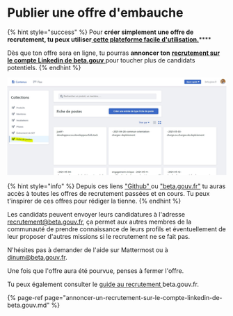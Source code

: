 # Publier une offre d'embauche

{% hint style="success" %}
Pour **créer simplement une offre de recrutement, tu peux utiliser**[ **cette plateforme facile d'utilisation.**](https://beta.gouv.fr/admin)\*\*\*\*

Dès que ton offre sera en ligne, tu pourras **annoncer ton** [**recrutement sur le compte Linkedin de beta.gouv** ](annoncer-un-recrutement-sur-le-compte-linkedin-de-beta.gouv.md)pour toucher plus de candidats potentiels.
{% endhint %}

![](../../../.gitbook/assets/recrutement.jpg)

{% hint style="info" %}
Depuis ces liens ["Github" ](https://github.com/betagouv/beta.gouv.fr/tree/master/content/_jobs) ou ["beta.gouv.fr"](https://beta.gouv.fr/recrutement/) tu auras accès à toutes les offres de recrutement passées et en cours. Tu peux t'inspirer de ces offres pour rédiger la tienne. 
{% endhint %}

Les candidats peuvent envoyer leurs candidatures à l'adresse recrutement@beta.gouv.fr, ça permet aux autres membres de la communauté de prendre connaissance de leurs profils et éventuellement de leur proposer d'autres missions si le recrutement ne se fait pas.

N'hésites pas à demander de l'aide sur Mattermost ou à dinum@beta.gouv.fr.

Une fois que l'offre aura été pourvue, penses à fermer l'offre.

Tu peux également consulter le [guide au recrutement ](../comment-recruter.md)beta.gouv.fr.

{% page-ref page="annoncer-un-recrutement-sur-le-compte-linkedin-de-beta.gouv.md" %}

